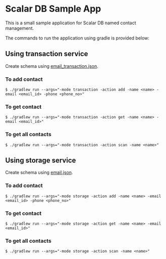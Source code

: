 # Scalar DB Sample App

This is a small sample application for Scalar DB named contact management.

The commands to run the application using gradle is provided below:

## Using transaction service

Create schema using [email_transaction.json](schema/email_transaction.json).

### To add contact 

```console
$ ./gradlew run --args="-mode transaction -action add -name <name> -email <email_id> -phone <phone_no>"
```

### To get contact

```console
$ ./gradlew run --args="-mode transaction -action get -name <name> -email <email_id>"
```

### To get all contacts

```console
$ ./gradlew run --args="-mode transaction -action scan -name <name>"
```

## Using storage service

Create schema using [email.json](schema/email.json).

### To add contact 

```console
$ ./gradlew run --args="-mode storage -action add -name <name> -email <email_id> -phone <phone_no>"
```

### To get contact

```console
$ ./gradlew run --args="-mode storage -action get -name <name> -email <email_id>"
```

### To get all contacts

```console
$ ./gradlew run --args="-mode storage -action scan -name <name>"
```
